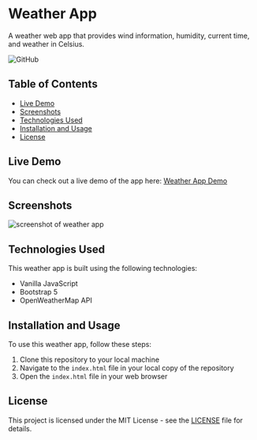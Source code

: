 # Weather App

A weather web app that provides wind information, humidity, current time, and weather in Celsius.

![GitHub](https://img.shields.io/github/license/Othmane-Menad/Weather-App--Vanilla-JS---Bootstrap-)

## Table of Contents

- [Live Demo](#live-demo)
- [Screenshots](#screenshots)
- [Technologies Used](#technologies-used)
- [Installation and Usage](#installation-and-usage)
- [License](#license)

## Live Demo

You can check out a live demo of the app here: [Weather App Demo](https://iridescent-tapioca-93a7e0.netlify.app)

## Screenshots

![screenshot of weather app](./scnr.png)

## Technologies Used

This weather app is built using the following technologies:

- Vanilla JavaScript
- Bootstrap 5
- OpenWeatherMap API

## Installation and Usage

To use this weather app, follow these steps:

1. Clone this repository to your local machine
2. Navigate to the `index.html` file in your local copy of the repository
3. Open the `index.html` file in your web browser

## License

This project is licensed under the MIT License - see the [LICENSE](LICENSE) file for details.
